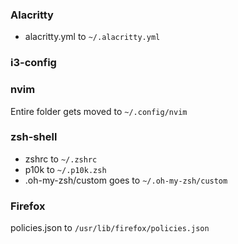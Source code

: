 ### Alacritty
 - alacritty.yml to `~/.alacritty.yml`

### i3-config


### nvim
Entire folder gets moved to `~/.config/nvim`


### zsh-shell
 - zshrc to `~/.zshrc`
 - p10k to `~/.p10k.zsh`
 - .oh-my-zsh/custom goes to `~/.oh-my-zsh/custom`

### Firefox
policies.json to `/usr/lib/firefox/policies.json`

